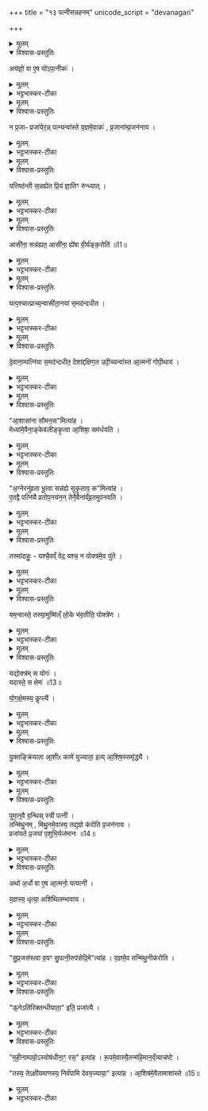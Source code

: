 +++
title = "१३ पत्नीसन्नहनम्"
unicode_script = "devanagari"

+++
<div class="js_include" url="/vedAH_yajuH/taittirIyam/sArasvata-vibhAgaH/brAhmaNam/sarva-prastutiH/3/3_darsha-pUrNa-mAsAdi/03_patnIsannahanam"  newLevelForH1="1" includeTitle="true">

<details><summary>मूलम्</summary>

अय॑ज्ञो॒ वा ए॒षः ।
यो॑ऽप॒त्नीकः॑ ।
</details>

<details open><summary>विश्वास-प्रस्तुतिः</summary>

अय॑ज्ञो॒ वा ए॒ष यो॑ऽप॒त्नीकः॑ ।
</details>

<details><summary>मूलम्</summary>

अय॑ज्ञो॒ वा ए॒ष यो॑ऽप॒त्नीकः॑ ।
</details>

<details><summary>भट्टभास्कर-टीका</summary>

1अयज्ञो वा इत्यादि ॥ यज्ञोऽप्ययज्ञः यज्ञकार्याकरणात्, यथा पुत्रकार्याकरणात् पुत्रोऽप्यपुत्र इत्युच्यते ।
</details>


<details><summary>मूलम्</summary>

न प्र॒जाᳶ प्रजा॑येरन्न् ।
पत्न्यन्वा॑स्ते ।
य॒ज्ञमे॒वाकः॑ ।  
प्र॒जाना॑म्प्र॒जन॑नाय ।
</details>

<details open><summary>विश्वास-प्रस्तुतिः</summary>

न प्र॒जाᳶ प्रजा॑येर॒न्न् पत्न्यन्वा॑स्ते य॒ज्ञमे॒वाकः॑ , प्र॒जाना॑म्प्र॒जन॑नाय ।
</details>

<details><summary>मूलम्</summary>

न प्र॒जाᳶ प्रजा॑येर॒न्न् पत्न्यन्वा॑स्ते य॒ज्ञमे॒वाकः॑ , प्र॒जाना॑म्प्र॒जन॑नाय ।
</details>

<details><summary>भट्टभास्कर-टीका</summary>

अन्वास्ते गार्हपत्यमनुगताऽऽस्ते । तथा कुर्वन्ती अयज्ञापनोदनेन यज्ञमेवाकः करोति । लुङि पूर्ववत् च्लेर्लुक् ।
</details>


<details><summary>मूलम्</summary>

यत्तिष्ठ॑न्ती स॒न्नह्ये॑त ।
प्रि॒यं ज्ञा॒तिꣳ रु॑न्ध्यात् ।
</details>

<details open><summary>विश्वास-प्रस्तुतिः</summary>

यत्तिष्ठ॑न्ती स॒न्नह्ये॑त प्रि॒यं ज्ञा॒तिꣳ रु॑न्ध्यात् ।
</details>

<details><summary>मूलम्</summary>

यत्तिष्ठ॑न्ती स॒न्नह्ये॑त प्रि॒यं ज्ञा॒तिꣳ रु॑न्ध्यात् ।
</details>

<details><summary>भट्टभास्कर-टीका</summary>

प्रियमिति मातरं पितरं वा, उच्चलितत्वात् ।
</details>


<details><summary>मूलम्</summary>

आसी॑ना॒ सन्न॑ह्यते ।
आसी॑ना॒ ह्ये॑षा वी॒र्य॑ङ्क॒रोति॑ ॥11॥   
</details>

<details open><summary>विश्वास-प्रस्तुतिः</summary>

आसी॑ना॒ सन्न॑ह्यत॒ आसी॑ना॒ ह्ये॑षा वी॒र्य॑ङ्क॒रोति॑ ॥11॥  
</details>

<details><summary>मूलम्</summary>

आसी॑ना॒ सन्न॑ह्यत॒ आसी॑ना॒ ह्ये॑षा वी॒र्य॑ङ्क॒रोति॑ ॥11॥  
</details>

<details><summary>भट्टभास्कर-टीका</summary>

आसीना हि वीर्यवती स्त्री भवति न तथा तिष्ठन्ती ।
</details>


<details><summary>मूलम्</summary>

यत्प॒श्चात्प्राच्य॒न्वासी॑त ।
अ॒नया॑ स॒मद॑न्दधीत ।
</details>

<details open><summary>विश्वास-प्रस्तुतिः</summary>

यत्प॒श्चात्प्राच्य॒न्वासी॑ता॒नया॑ स॒मद॑न्दधीत ।
</details>

<details><summary>मूलम्</summary>

यत्प॒श्चात्प्राच्य॒न्वासी॑ता॒नया॑ स॒मद॑न्दधीत ।
</details>

<details><summary>भट्टभास्कर-टीका</summary>

पश्चादिति । अपरतो गार्हपत्यस्य । अनया पृथिव्या ।
</details>


<details><summary>मूलम्</summary>

दे॒वाना॒म्पत्नि॑या स॒मद॑न्दधीत ।
देशा॑द्दक्षिण॒त उदी॒च्यन्वा॑स्ते ।
आ॒त्मनो॑ गोपी॒थाय॑ ।
</details>

<details open><summary>विश्वास-प्रस्तुतिः</summary>

दे॒वाना॒म्पत्नि॑या स॒मद॑न्दधीत॒ देशा॑द्दक्षिण॒त उदी॒च्यन्वा॑स्त आ॒त्मनो॑ गोपी॒थाय॑ ।
</details>

<details><summary>मूलम्</summary>

दे॒वाना॒म्पत्नि॑या स॒मद॑न्दधीत॒ देशा॑द्दक्षिण॒त उदी॒च्यन्वा॑स्त आ॒त्मनो॑ गोपी॒थाय॑ ।
</details>

<details><summary>भट्टभास्कर-टीका</summary>

एवमासीना पत्नी समदं कलहं दधीत तथाऽऽसीनत्वात् पृथिव्याः, ततश्चायज्ञिया स्यात् ।  
इयमपि देवानां पत्न्या समदं दधीत देवपत्नीनां स्थानत्वात्तस्य । तस्मात् ततो देशात् दक्षिणत उदीची उपविशति ॥
</details>


<details><summary>मूलम्</summary>

आ॒शासा॑ना सौमन॒समित्या॑ह ।
मेध्या॑मे॒वैना॒ङ्केव॑लीङ्कृ॒त्वा ।
आ॒शिषा॒ सम॑र्धयति ।
</details>

<details open><summary>विश्वास-प्रस्तुतिः</summary>

"आ॒शासा॑ना सौमन॒स"मित्या॑ह ।  
मेध्या॑मे॒वैना॒ङ्केव॑लीङ्कृ॒त्वा आ॒शिषा॒ सम॑र्धयति ।
</details>

<details><summary>मूलम्</summary>

"आ॒शासा॑ना सौमन॒स"मित्या॑ह ।  
मेध्या॑मे॒वैना॒ङ्केव॑लीङ्कृ॒त्वा आ॒शिषा॒ सम॑र्धयति ।
</details>

<details><summary>भट्टभास्कर-टीका</summary>

2आशासानेति योक्त्रेण पत्न्याः संनहनम् ॥
</details>


<details><summary>मूलम्</summary>

अ॒ग्नेरनु॑व्रता भू॒त्वा सन्न॑ह्ये सुकृ॒ताय॒ कमित्या॑ह ।  

ए॒तद्वै पत्नि॑यै व्रतोप॒नय॑नम् ॥12॥  
तेनै॒वैना॑व्ँव्र॒तमुप॑नयति ।
</details>

<details open><summary>विश्वास-प्रस्तुतिः</summary>

"अ॒ग्नेरनु॑व्रता भू॒त्वा सन्न॑ह्ये सुकृ॒ताय॒ क"मित्या॑ह ।   
ए॒तद्वै पत्नि॑यै व्रतोप॒नय॑न॒न् तेनै॒वैना॑व्ँव्र॒तमुप॑नयति ।
</details>

<details><summary>मूलम्</summary>

"अ॒ग्नेरनु॑व्रता भू॒त्वा सन्न॑ह्ये सुकृ॒ताय॒ क"मित्या॑ह ।   
ए॒तद्वै पत्नि॑यै व्रतोप॒नय॑न॒न् तेनै॒वैना॑व्ँव्र॒तमुप॑नयति ।
</details>

<details><summary>भट्टभास्कर-टीका</summary>

व्रतोपनयनमिति । 'अग्नेरनुव्रता' इति च मन्त्रलिङ्गम् ।
</details>


<details><summary>मूलम्</summary>

तस्मा॑दाहुः ।
यश्चै॒वव्ँ वेद॒ यश्च॒ न ।
योक्त्र॑मे॒व यु॑ते ।
</details>

<details open><summary>विश्वास-प्रस्तुतिः</summary>

तस्मा॑दाहुः॒ - यश्चै॒वव्ँ वेद॒ यश्च॒ न योक्त्र॑मे॒व यु॑ते ।
</details>

<details><summary>मूलम्</summary>

तस्मा॑दाहुः॒ - यश्चै॒वव्ँ वेद॒ यश्च॒ न योक्त्र॑मे॒व यु॑ते ।
</details>

<details><summary>भट्टभास्कर-टीका</summary>

तस्मादाहुरिति । यश्चैवं संनहनमहिमानं वेद यश्च न वेद लौकिकः ते सर्वेऽपि वक्ष्यमाणमाहुः । योक्त्रेण यत्संनहनं तद्युते मिश्रयति नित्याविनाभूतामेनां करोति । व्यत्ययेनात्मनेपदम् ।
</details>


<details><summary>मूलम्</summary>

यम॒न्वास्ते॑ ।
तस्या॒मुष्मि॑ल्ँ लो॒के भ॑व॒तीति॒ योक्त्रे॑ण ।
</details>

<details open><summary>विश्वास-प्रस्तुतिः</summary>

यम॒न्वास्ते॒ तस्या॒मुष्मि॑ल्ँ लो॒के भ॑व॒तीति॒ योक्त्रे॑ण ।
</details>

<details><summary>मूलम्</summary>

यम॒न्वास्ते॒ तस्या॒मुष्मि॑ल्ँ लो॒के भ॑व॒तीति॒ योक्त्रे॑ण ।
</details>

<details><summary>भट्टभास्कर-टीका</summary>

कथं? यमन्वास्ते अनुवर्तते तस्यैव अमुष्मिन् परस्मिन् लोके भवति योक्त्रेण सन्नद्धा पत्नीति, एवं संनहनं अवियोगायेति सर्वेपि वदन्ति । 'अनुव्रता' इति मन्त्रपदमेतेन व्याख्यातम् ।
</details>


<details><summary>मूलम्</summary>

यद्योक्त्र॑म् ।
स योगः॑ ।  

यदास्ते॑ ।
स क्षेमः॑ ॥13॥  
</details>

<details open><summary>विश्वास-प्रस्तुतिः</summary>

यद्योक्त्र॑म् स योगः॑ ।   
यदास्ते॒ स क्षेमः॑ ॥13॥  

यो॒ग॒क्षे॒मस्य॒ कॢप्त्यै॑ ।
</details>

<details><summary>मूलम्</summary>

यद्योक्त्र॑म् स योगः॑ ।   
यदास्ते॒ स क्षेमः॑ ॥13॥  

यो॒ग॒क्षे॒मस्य॒ कॢप्त्यै॑ ।
</details>

<details><summary>भट्टभास्कर-टीका</summary>

किञ्चेत्याह - योक्त्रं योगः अलब्धलाभतुल्यः, आसनं नाम क्षेमः लब्धपरिपालनतुल्यः, तस्मादासनं योक्त्रेण संनहनं योगक्षेमस्य कॢप्त्यै भवति, योगः सन्निहितः क्षेमः योगक्षेमः ॥
</details>


<details><summary>मूलम्</summary>

यु॒क्तङ्क्रि॑याता आ॒शीᳵ कामे॑ युज्याता॒ इति॑ ।
आ॒शिष॒स्समृ॑द्ध्यै ।
</details>

<details open><summary>विश्वास-प्रस्तुतिः</summary>

यु॒क्तङ्क्रि॑याता आ॒शीᳵ कामे॑ युज्याता॒ इत्य् आ॒शिष॒स्समृ॑द्ध्यै ।
</details>

<details><summary>मूलम्</summary>

यु॒क्तङ्क्रि॑याता आ॒शीᳵ कामे॑ युज्याता॒ इत्य् आ॒शिष॒स्समृ॑द्ध्यै ।
</details>

<details><summary>भट्टभास्कर-टीका</summary>

3पुनश्च प्रयोजनान्तरवत्तया संनहनं स्तूयते - अतः परं मया युक्तमेव क्रियेत मया कृतं सर्वं युक्तमेवास्तु ।
</details>


<details><summary>मूलम्</summary>

ग्र॒न्थिङ्ग्र॑थ्नाति ।   
आ॒शिष॑ ए॒वास्या॒म्परि॑गृह्णाति ।    

पुमा॒न्॒वै ग्र॒न्थिः ।
स्त्री पत्नी॑ ।

तन्मि॑थु॒नम् ।
मि॒थु॒नमे॒वास्य॒ तद्य॒ज्ञे क॑रोति प्र॒जन॑नाय ।  
प्रजा॑यते प्र॒जया॑ प॒शुभि॒र्यज॑मानः ॥14॥  

अथो॑ अ॒र्धो वा ए॒ष आ॒त्मनः॑ ।
यत्पत्नी॑ ।

य॒ज्ञस्य॒ धृत्या॒ अशि॑थिलम्भावाय ।
</details>

<details open><summary>विश्वास-प्रस्तुतिः</summary>

पुमा॒न्॒वै ग्र॒न्थिस् स्त्री पत्नी॑ ।   
तन्मि॑थु॒नम् , मिथु॒नमे॒वास्य॒ तद्य॒ज्ञे क॑रोति प्र॒जन॑नाय ।  
प्रजा॑यते प्र॒जया॑ प॒शुभि॒र्यज॑मानः ॥14॥  
</details>

<details><summary>मूलम्</summary>

पुमा॒न्॒वै ग्र॒न्थिस् स्त्री पत्नी॑ ।   
तन्मि॑थु॒नम् , मिथु॒नमे॒वास्य॒ तद्य॒ज्ञे क॑रोति प्र॒जन॑नाय ।  
प्रजा॑यते प्र॒जया॑ प॒शुभि॒र्यज॑मानः ॥14॥  
</details>

<details><summary>भट्टभास्कर-टीका</summary>

आशीः कामे कामानामाशीः सद्य एव युज्येत युक्ता एव आशिषस्सन्तु इत्यनया धिया योक्ष्यमाणा संनह्मतेऽसौ, तस्मात् आशिषस्समृद्ध्यै भवति । संनहनमन्त्रलिङ्गं च 'आशासाना'1 इति । उभयत्रापि लेटि 'वैतोऽन्यत्र' इत्यैकारः ।
</details>

<details open><summary>विश्वास-प्रस्तुतिः</summary>

अथो॑ अ॒र्धो वा ए॒ष आ॒त्मनो॒ यत्पत्नी॑ ।

य॒ज्ञस्य॒ धृत्या॒ अशि॑थिलम्भावाय ।
</details>

<details><summary>मूलम्</summary>

अथो॑ अ॒र्धो वा ए॒ष आ॒त्मनो॒ यत्पत्नी॑ ।

य॒ज्ञस्य॒ धृत्या॒ अशि॑थिलम्भावाय ।
</details>

<details><summary>भट्टभास्कर-टीका</summary>

अशिथिलंभावाय अशिथिलभावाय । च्वेरम्भावः छान्दसः ॥
</details>


<details><summary>मूलम्</summary>

सु॒प्र॒जस॑स्त्वा व॒यꣳ सु॒पत्नी॒रुप॑सेदि॒मेत्या॑ह ।
य॒ज्ञमे॒व तन्मि॑थु॒नीक॑रोति ।
</details>

<details open><summary>विश्वास-प्रस्तुतिः</summary>

"सु॒प्र॒जस॑स्त्वा व॒यꣳ सु॒पत्नी॒रुप॑सेदि॒मे"त्या॑ह ।
य॒ज्ञमे॒व तन्मि॑थु॒नीक॑रोति ।
</details>

<details><summary>मूलम्</summary>

"सु॒प्र॒जस॑स्त्वा व॒यꣳ सु॒पत्नी॒रुप॑सेदि॒मे"त्या॑ह ।
य॒ज्ञमे॒व तन्मि॑थु॒नीक॑रोति ।
</details>

<details><summary>भट्टभास्कर-टीका</summary>

4सुप्रजस इति पत्न्या गार्हपत्योपसदनम् ॥ मिथुनीकरोतीति । मिथुनवान् मिथुनी पत्न्यनुप्रवेशेन यज्ञो मिथुनवान् क्रियते ।
</details>

<details open><summary>विश्वास-प्रस्तुतिः</summary>

"ऊ॒नेऽति॑रिक्तन्धीयाता॒" इति॒ प्रजा॑त्यै ।
</details>

<details><summary>मूलम्</summary>

"ऊ॒नेऽति॑रिक्तन्धीयाता॒" इति॒ प्रजा॑त्यै ।
</details>

<details><summary>भट्टभास्कर-टीका</summary>

कोऽर्थोऽनयेति चेत् पत्नीकृत्यं दर्शयति - ऊने छिद्रे अतिरिक्तं धीयातै कथं नाम छिद्रपूरणेन समीकृतो यज्ञः स्यादिति । तच्च मिथुनत्वं प्रजात्यै भवति, छिद्रपूरणरूपत्वात् मिथुनव्यापारस्य ॥
</details>

<details open><summary>विश्वास-प्रस्तुतिः</summary>

"म॒ही॒नाम्पयो॒ऽस्योष॑धीना॒ꣳ॒ रस॒" इत्या॑ह ।
रू॒पमे॒वास्यै॒तन्म॑हि॒मान॒व्ँव्याच॑ष्टे ।

"तस्य॒ तेऽक्षी॑यमाणस्य॒ निर्व॑पामि देवय॒ज्याया॒" इत्या॑ह ।
आ॒शिष॑मे॒वैतामाशा॑स्ते ॥15॥  
</details>

<details><summary>मूलम्</summary>

"म॒ही॒नाम्पयो॒ऽस्योष॑धीना॒ꣳ॒ रस॒" इत्या॑ह ।
रू॒पमे॒वास्यै॒तन्म॑हि॒मान॒व्ँव्याच॑ष्टे ।

"तस्य॒ तेऽक्षी॑यमाणस्य॒ निर्व॑पामि देवय॒ज्याया॒" इत्या॑ह ।
आ॒शिष॑मे॒वैतामाशा॑स्ते ॥15॥  
</details>

<details><summary>भट्टभास्कर-टीका</summary>

5महीनामित्याज्यनिर्वपणम् ॥

इति तैत्तिरीयब्राह्मणे तृतीये तृतीये तृतीयोऽनुवाकः ॥  

</details>
</div>
